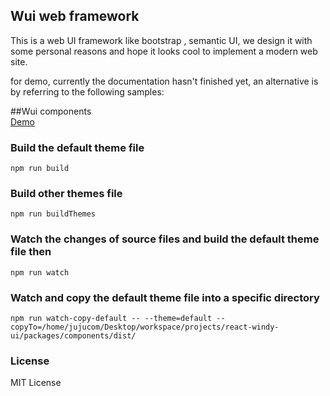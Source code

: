 Wui web framework
-------------------------------
This is a web UI framework like bootstrap , semantic UI,
we design it with some personal reasons and hope it looks cool to implement a modern web site.


for demo, currently the documentation hasn't finished yet, an alternative is by referring to the following samples:

##Wui components<br/>
[Demo](http://react-windy-ui.super666.cn "Blockquota") 

### Build the default theme file
```
npm run build
```
### Build other themes file
```
npm run buildThemes
```
### Watch the changes of source files and build the default theme file then
```
npm run watch
```
### Watch and copy the default theme file into a specific directory
```
npm run watch-copy-default -- --theme=default --copyTo=/home/jujucom/Desktop/workspace/projects/react-windy-ui/packages/components/dist/
```

### License
MIT License